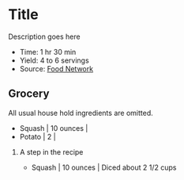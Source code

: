 # Title

Description goes here

- Time: 1 hr 30 min
- Yield: 4 to 6 servings
- Source: [Food Network](https://www.foodnetwork.com/recipes/food-network-kitchen/butternut-squash-stuffed-shells-7177275)

## Grocery

All usual house hold ingredients are omitted.

- Squash | 10 ounces |
- Potato | 2 |

1. A step in the recipe

   - Squash | 10 ounces | Diced about 2 1/2 cups
